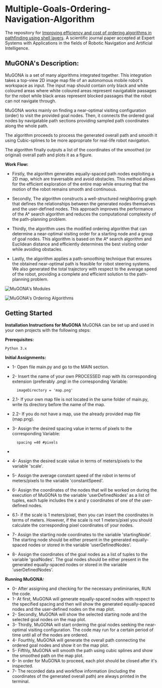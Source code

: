 # Multiple-Goals-Ordering-Navigation-Algorithm
The repository for [Improving efficiency and cost of ordering algorithms in pathfinding using shell layers](https://www.sciencedirect.com/science/article/abs/pii/S0957417423024508). A scientific journal paper accepted at Expert Systems with Applications in the fields of Robotic Navigation and Artificial Intelligence. 


## MuGONA's Description:


MuGONA is a set of many algorithms integrated together. This integration takes a top-view 2D image map file of an autonomous mobile robot's workspace as input. The input map should contain only black and white coloured areas where white coloured areas represent navigatable passages for the robot while black areas represent blocked passages that the robot can not navigate through.


MuGONA works mainly on finding a near-optimal visiting configuration (order) to visit the provided goal nodes. Then, it connects the ordered goal nodes by navigatable path sections providing sampled path coordinates along the whole path.


The algorithm proceeds to process the generated overall path and smooth it using Cubic-splines to be more appropriate for real-life robot navigation.


The algorithm finally outputs a list of the coordinates of the smoothed (or original) overall path and plots it as a figure.



__Work Flow:__


- Firstly, the algorithm generates equally-spaced path nodes exploiting a 2D map, which are traversable and avoid obstacles. This method allows for the efficient exploration of the entire map while ensuring that the motion of the robot remains smooth and continuous.


- Secondly, The algorithm constructs a well-structured neighboring graph that defines the relationships between the generated nodes themselves and the user-defined nodes. This approach improves the performance of the A* search algorithm and reduces the computational complexity of the path-planning problem.


- Thirdly, the algorithm uses the modified ordering algorithm that can determine a near-optimal visiting order for a starting node and a group of goal nodes. This algorithm is based on the A* search algorithm and Euclidean distance and efficiently determines the best visiting order while avoiding obstacles.


- Lastly, the algorithm applies a path-smoothing technique that ensures the obtained near-optimal path is feasible for robot steering systems. We also generated the total trajectory with respect to the average speed of the robot, providing a complete and efficient solution to the path-planning problem.

![MuGONA's Modules](https://drive.google.com/file/d/10lR0Ci-Z8RnxjidCcc8Qp9lA7WpKv717/view?usp=drive_link)


![MuGONA's Ordering Algorithms](https://drive.google.com/file/d/13yYrlKrWToLqsjOX6rPe78qtyaTj3gde/view?usp=sharing)


## Getting Started

__Installation Instructions for MuGONA__
MuGONA can be set up and used in your own projects with the following steps:

__Prerequisites:__

    Python 3.x
    
    
__Initial Assignments:__



- 1- Open file main.py and go to the MAIN section.
- 2- Insert the name of your own PROCESSED map with its corresponding extension (preferably .png) in the corresponding Variable:

        imageDirectory = 'map.png'

- 2.1- If your own map file is not located in the same folder of main.py, write its directory before the name of the map.
- 2.2- If you do not have a map, use the already provided map file (map.png).
- 3- Assign the desired spacing value in terms of pixels to the corresponding Variable:

        spacing =40 #pixels

- 
- 4- Assign the desired scale value in terms of meters/pixels to the variable 'scale'.
- 5- Assign the average constant speed of the robot in terms of meters/pixels to the variable 'constantSpeed'.
- 6- Assign the coordinates of the nodes that will be worked on during the execution of MuGONA to the variable 'userDefinedNodes' as a list of tuples, each tuple includes the x and y coordinates of one of the user-defined nodes.
- 6.1- if the scale is 1 meters/pixel, then you can insert the coordinates in terms of meters. However, if the scale is not 1 meters/pixel you should calculate the corresponding pixel coordinates of your nodes.
- 7- Assign the starting node coordinates to the variable 'startingNode'. The starting node should be either present in the generated equally-spaced nodes or stored in the variable 'userDefinedNodes'.
- 8- Assign the coordinates of the goal nodes as a list of tuples to the variable 'goalNodes'. The goal nodes should be either present in the generated equally-spaced nodes or stored in the variable 'userDefinedNodes'.


__Running MuGONA:__



- 0- After assigning and checking for the necessary preliminaries, RUN the code.
- 1- At first, MuGONA will generate equally-spaced nodes with respect to the specified spacing and then will show the generated equally-spaced nodes and the user-defined nodes on the map plot.
- 2- Secondly, MuGONA will show the selected starting node and the selected goal nodes on the map plot.
- 3- Thirdly, MuGONA will start ordering the goal nodes seeking the near-optimal visiting configuration. The code may run for a certain period of time until all of the nodes are ordered.
- 4- Fourthly, MuGONA will generate the overall path connecting the ordered goal nodes and show it on the map plot.
- 5- Fifthly, MuGONA will smooth the path using cubic splines and show the smoothed path on the map plot.
- 6- In order for MuGONA to proceed, each plot should be closed after it's inspected.
- 7- The recorded data and workflow information (including the coordinates of the generated overall path) are always printed in the terminal.
